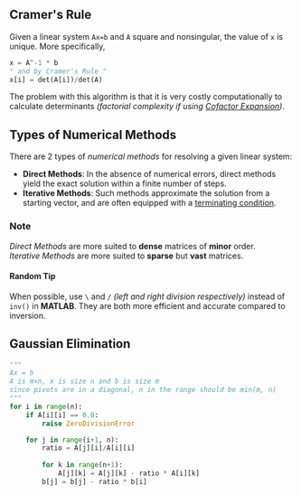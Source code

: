 ## Cramer's Rule
Given a linear system `Ax=b` and `A` square and nonsingular, the value of `x` is unique. More specifically,  
```python
x = A^-1 * b
" and by Cramer's Rule "
x[i] = det(A[i])/det(A)
```
The problem with this algorithm is that it is very costly computationally to calculate determinants *(factorial complexity if using 
[Cofactor Expansion](https://www.wikiwand.com/en/Laplace_expansion))*.
## Types of Numerical Methods
There are 2 types of *numerical methods* for resolving a given linear system:  
* **Direct Methods**: In the absence of numerical errors, direct methods yield the exact solution within a finite number of steps.  
* **Iterative Methods**: Such methods approximate the solution from a starting vector, and are often equipped with a [terminating condition](/articles/alg/def.md#terminating-condition).  
### Note
*Direct Methods* are more suited to **dense** matrices of **minor** order.  
*Iterative Methods* are more suited to **sparse** but **vast** matrices.  
#### Random Tip
When possible, use `\` and `/` *(left and right division respectively)* instead of `inv()` in **MATLAB**. They are both more efficient and accurate compared to inversion.  
## Gaussian Elimination
```python
"""
Ax = b
A is m×n, x is size n and b is size m
since pivots are in a diagonal, n in the range should be min(m, n)
"""
for i in range(n):
    if A[i][i] == 0.0:
        raise ZeroDivisionError

    for j in range(i+1, n):
        ratio = A[j][i]/A[i][i]
        
        for k in range(n+1):
            A[j][k] = A[j][k] - ratio * A[i][k]
        b[j] = b[j] - ratio * b[i]

```
